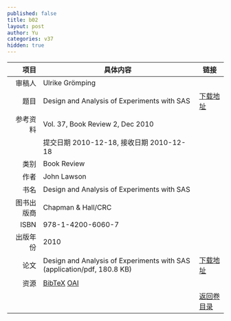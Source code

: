 ```yaml
---
published: false
title: b02
layout: post
author: Yu
categories: v37
hidden: true
---
```


| 项目 | 具体内容 | 链接 |
|---:|---|---|
| 审稿人 | Ulrike Grömping| |
| 题目 |Design and Analysis of Experiments with SAS | [下载地址](http://www.jstatsoft.org/v37/b02/paper) |
| 参考资料 |Vol. 37, Book Review 2, Dec 2010 | |
| | 提交日期 2010-12-18, 接收日期 2010-12-18| | 
| 类别 | Book Review| |
| 作者 | John Lawson| |
| 书名| Design and Analysis of Experiments with SAS| |
| 图书出版商 | Chapman & Hall/CRC| |
| ISBN | 978-1-4200-6060-7| |
| 出版年份 | 2010| |
| 论文 | Design and Analysis of Experiments with SAS  (application/pdf, 180.8 KB)| [下载地址](http://www.jstatsoft.org/v37/b02/paper) |
| 资源 | [BibTeX](http://www.jstatsoft.org/v37/b02/bibtex) [OAI](http://www.jstatsoft.org/oai?verb=GetRecord&identifier=oai.jstatsoft/v37/b02&prefix=oai_dc)| |
| |  | [返回卷目录]({{site.baseurl}}/volume/v37.html) |